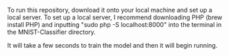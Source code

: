 To run this repository, download it onto your local machine and set up a local server. 
To set up a local server, I recommend downloading PHP (brew install PHP) and inputting "sudo php -S localhost:8000" into the terminal in the MNIST-Classifier directory.

It will take a few seconds to train the model and then it will begin running.
